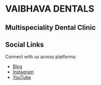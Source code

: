 # VAIBHAVA DENTALS
## Multispeciality Dental Clinic

## Social Links

Connect with us across platforms:
- [Blog](https://vaibhavadentals.blogspot.com)
- [Instagram](https://instagram.com/krivanja)
- [YouTube](https://www.youtube.com/krivanja)
